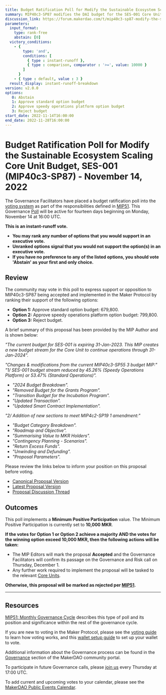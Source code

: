 ```yaml
---
title: Budget Ratification Poll for Modify the Sustainable Ecosystem Scaling Core Unit Budget, SES-001 (MIP40c3-SP87) - November 14, 2022
summary: MIP40c3-SP87 modifies the DAI budget for the SES-001 Core Unit, continuing and extending operations through 31-Jan-2024.
discussion_link: https://forum.makerdao.com/t/mip40c3-sp87-modify-the-sustainable-ecosystem-scaling-core-unit-budget-ses-001/18339
parameters:
  input_format:
    type: rank-free
    abstain: [0]
  victory_conditions:
    - { 
        type: 'and', 
        conditions: [
          { type : instant-runoff },
          { type : comparison, comparator : '>=', value: 10000 }
        ]
      }
    - { type : default, value : 3 }
  result_display: instant-runoff-breakdown
version: v2.0.0
options:
   0: Abstain
   1: Approve standard option budget
   2: Approve speedy operations platform option budget
   3: Reject budget
start_date: 2022-11-14T16:00:00
end_date: 2022-11-28T16:00:00
---
```

# Budget Ratification Poll for Modify the Sustainable Ecosystem Scaling Core Unit Budget, SES-001 (MIP40c3-SP87) - November 14, 2022

The Governance Facilitators have placed a budget ratification poll into the [voting system](https://vote.makerdao.com/polling) as part of the responsibilities defined in [MIP51](https://mips.makerdao.com/mips/details/MIP51). This Governance [Poll](https://community-development.makerdao.com/en/learn/governance/on-chain-gov) will be active for fourteen days beginning on Monday, November 14 at 16:00 UTC.

**This is an instant-runoff vote.** 
- **You may rank any number of options that you would support in an executive vote.** 
- **Unranked options signal that you would not support the option(s) in an executive vote.**
- **If you have no preference to any of the listed options, you should vote 'Abstain' as your first and only choice.**

## Review

The community may vote in this poll to express support or opposition to MIP40c3-SP87 being accepted and implemented in the Maker Protocol by ranking their support of the following options:
* **Option 1:** Approve standard option budget: 679,800.
* **Option 2:** Approve speedy operations platform option budget: 799,800.
* **Option 3:** Reject budget.

A brief summary of this proposal has been provided by the MIP Author and is shown below:

*"The current budget for SES-001 is expiring 31-Jan-2023. This MIP creates a new budget stream for the Core Unit to continue operations through 31-Jan-2024".*

*"Changes & modifications from the current MIP40c3-SP55 3 budget MIP:"*
*"1/ SES-001 budget stream reduced by 45.26% (Speedy Operations Platform) or 53.47% (Standard Operations)".*

- *"2024 Budget Breakdown".*
- *"Removed Budget for the Grants Program".*
- *"Transition Budget for the Incubation Program".*
- *"Updated Transaction".*
- *"Updated Smart Contract Implementation".*

*"2/ Addition of new sections to meet MIP4c2-SP19 1 amendment:"*

- *"Budget Category Breakdown".*
- *"Roadmap and Objective".*
- *"Summarising Value to MKR Holders".*
- *"Contingency Planning - Scenarios".*
- *"Return Excess Funds".*
- *"Unwinding and Defunding".*
- *"Proposal Parameters".*

Please review the links below to inform your position on this proposal before voting.
* [Canonical Proposal Version](https://github.com/makerdao/mips/blob/247f11f556ad5b2be78525c7fa6c9966da76ecec/MIP40/MIP40c3-Subproposals/MIP40c3-SP87.md)
* [Latest Proposal Version](https://mips.makerdao.com/mips/details/MIP40c3SP87)
* [Proposal Discussion Thread](https://forum.makerdao.com/t/mip40c3-sp87-modify-the-sustainable-ecosystem-scaling-core-unit-budget-ses-001/18339)

## Outcomes

This poll implements a **Minimum Positive Participation** value. The Minimum Positive Participation is currently set to **10,000 MKR**.

**If the votes for Option 1 or Option 2 achieve a majority AND the votes for the winning option exceed 10,000 MKR, then the following actions will be taken:**
* The MIP Editors will mark the proposal **Accepted** and the Governance Facilitators will confirm its passage on the Governance and Risk call on Thursday, December 1.
* Any further work required to implement the proposal will be tasked to the relevant [Core Units](https://mips.makerdao.com/mips/details/MIP38#mip38c2-core-unit-state).

**Otherwise, this proposal will be marked as rejected per [MIP51](https://mips.makerdao.com/mips/details/MIP51#mip51c2-ratification-poll).**

---

## Resources

[MIP51: Monthly Governance Cycle](https://mips.makerdao.com/mips/details/MIP51) describes this type of poll and its position and significance within the rest of the governance cycle.

If you are new to voting in the Maker Protocol, please see the [voting guide](https://community-development.makerdao.com/en/learn/governance/how-voting-works/) to learn how voting works, and this [wallet setup guide](https://community-development.makerdao.com/en/learn/governance/voting-setup/) to set up your wallet to vote.

Additional information about the Governance process can be found in the [Governance](https://community-development.makerdao.com/en/learn/governance) section of the MakerDAO community portal.

To participate in future Governance calls, please [join us](https://github.com/makerdao/community/tree/master/governance/governance-and-risk-meetings) every Thursday at 17:00 UTC.

To add current and upcoming votes to your calendar, please see the [MakerDAO Public Events Calendar](https://calendar.google.com/calendar/embed?src=makerdao.com_3efhm2ghipksegl009ktniomdk%40group.calendar.google.com&ctz=UTC&mode=week&showCalendars=0&showPrint=0).
